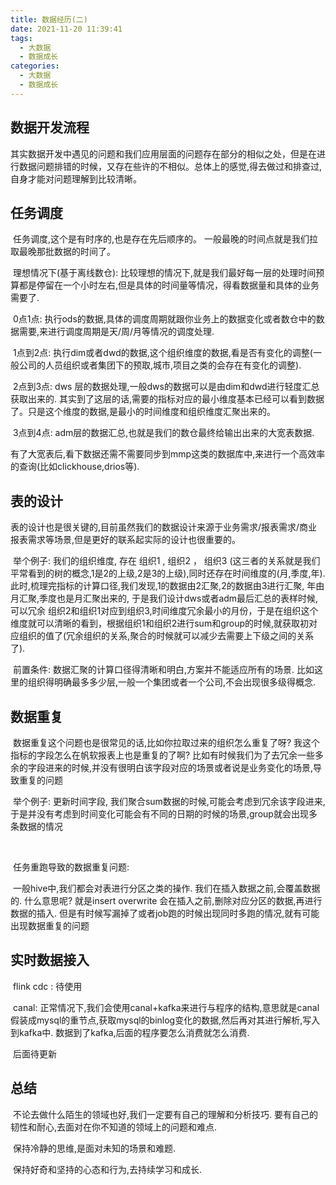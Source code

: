 ```yaml
---
title: 数据经历(二)
date: 2021-11-20 11:39:41
tags: 
  - 大数据
  - 数据成长
categories:
  - 大数据
  - 数据成长
---
```


## 数据开发流程

​	  其实数据开发中遇见的问题和我们应用层面的问题存在部分的相似之处，但是在进行数据问题排错的时候，又存在些许的不相似。总体上的感觉,得去做过和排查过,自身才能对问题理解到比较清晰。

## 任务调度

​		任务调度,这个是有时序的,也是存在先后顺序的。 一般最晚的时间点就是我们拉取最晚那批数据的时间了。 

​		理想情况下(基于离线数仓): 比较理想的情况下,就是我们最好每一层的处理时间预算都是停留在一个小时左右,但是具体的时间量等情况，得看数据量和具体的业务需要了.

​			0点1点:  执行ods的数据,具体的调度周期就跟你业务上的数据变化或者数仓中的数据需要,来进行调度周期是天/周/月等情况的调度处理.

​		   1点到2点: 执行dim或者dwd的数据,这个组织维度的数据,看是否有变化的调整(一般公司的人员组织或者集团下的预取,城市,项目之类的会存在有变化的调整).

​			2点到3点:  dws 层的数据处理,一般dws的数据可以是由dim和dwd进行轻度汇总获取出来的.  其实到了这层的话,需要的指标对应的最小维度基本已经可以看到数据了。只是这个维度的数据,是最小的时间维度和组织维度汇聚出来的。

​		   3点到4点:  adm层的数据汇总,也就是我们的数仓最终给输出出来的大宽表数据.

​		   有了大宽表后,看下数据还需不需要同步到mmp这类的数据库中,来进行一个高效率的查询(比如clickhouse,drios等).

##  表的设计

​		 表的设计也是很关键的,目前虽然我们的数据设计来源于业务需求/报表需求/商业报表需求等场景,但是更好的联系起实际的设计也很重要的。

​		 举个例子: 我们的组织维度, 存在 组织1  , 组织2 ， 组织3 (这三者的关系就是我们平常看到的树的概念,1是2的上级,2是3的上级),同时还存在时间维度的(月,季度,年).  此时,梳理完指标的计算口径,我们发现,1的数据由2汇聚,2的数据由3进行汇聚, 年由月汇聚,季度也是月汇聚出来的, 于是我们设计dws或者adm最后汇总的表样时候,可以冗余 组织2和组织1对应到组织3,时间维度冗余最小的月份，于是在组织这个维度就可以清晰的看到，根据组织1和组织2进行sum和group的时候,就获取初对应组织的值了(冗余组织的关系,聚合的时候就可以减少去需要上下级之间的关系了). 

​	     前置条件:  数据汇聚的计算口径得清晰和明白,方案并不能适应所有的场景. 比如这里的组织得明确最多多少层,一般一个集团或者一个公司,不会出现很多级得概念.

## 数据重复

​		数据重复这个问题也是很常见的话,比如你拉取过来的组织怎么重复了呀?  我这个指标的字段怎么在帆软报表上也是重复的了啊? 比如有时候我们为了去冗余一些多余的字段进来的时候,并没有很明白该字段对应的场景或者说是业务变化的场景,导致重复的问题

​		举个例子:   更新时间字段, 我们聚合sum数据的时候,可能会考虑到冗余该字段进来,于是并没有考虑到时间变化可能会有不同的日期的时候的场景,group就会出现多条数据的情况

​		

​		任务重跑导致的数据重复问题:

​			 一般hive中,我们都会对表进行分区之类的操作. 我们在插入数据之前,会覆盖数据的. 什么意思呢? 就是insert overwrite 会在插入之前,删除对应分区的数据,再进行数据的插入. 但是有时候写漏掉了或者job跑的时候出现同时多跑的情况,就有可能出现数据重复的问题

## 实时数据接入

​	 	flink cdc : 待使用

​         canal:   正常情况下,我们会使用canal+kafka来进行与程序的结构,意思就是canal假装成mysql的重节点,获取mysql的binlog变化的数据,然后再对其进行解析,写入到kafka中. 数据到了kafka,后面的程序要怎么消费就怎么消费.

​		后面待更新

## 总结

​		 不论去做什么陌生的领域也好,我们一定要有自己的理解和分析技巧.   要有自己的韧性和耐心,去面对在你不知道的领域上的问题和难点. 

​		 保持冷静的思维,是面对未知的场景和难题.

​         保持好奇和坚持的心态和行为,去持续学习和成长.



